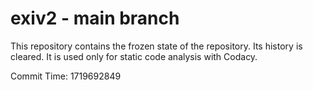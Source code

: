 # exiv2 - main branch

This repository contains the frozen state of the repository.
Its history is cleared. It is used only for static code
analysis with Codacy.

Commit Time: 1719692849